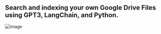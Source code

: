 ## Search and indexing your own Google Drive Files using GPT3, LangChain, and Python.




![image](https://user-images.githubusercontent.com/1031925/217168553-d74ef962-1a9d-4351-8c96-9033e65d58ab.png)
